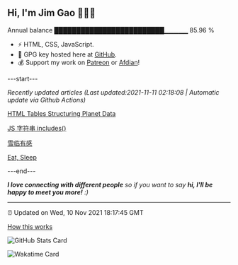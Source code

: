 
<h2>Hi, I'm Jim Gao 👋👨‍💻</h2>

Annual balance    █████████████████████████▁▁▁▁▁   85.96 %

- ⚡ HTML, CSS, JavaScript.
- 🔑 GPG key hosted here at [GitHub](https://github.com/tianheg.gpg).
- 💰 Support my work on [Patreon](https://www.patreon.com/tianheg) or [Afdian](https://afdian.net/@tianheg)!

---start---

*Recently updated articles (Last updated:2021-11-11 02:18:08 | Automatic update via Github Actions)*

[HTML Tables Structuring Planet Data](https://blog.yidajiabei.xyz/posts/html-tables-structuring-planet-data/)

[JS 字符串 includes()](https://blog.yidajiabei.xyz/posts/js-string-includes/)

[雪临有感](https://blog.yidajiabei.xyz/posts/feelings-with-snow-2021/)

[Eat, Sleep](https://blog.yidajiabei.xyz/en/posts/eat-sleep/)

---end---

<em><b>I love connecting with different people</b> so if you want to say <b>hi, I'll be happy to meet you more!</b> :)</em>

---

⏰ Updated on Wed, 10 Nov 2021 18:17:45 GMT

[How this works](https://github.com/tianheg/tianheg/issues/1)

![GitHub Stats Card](https://tianheg-readme-stats.vercel.app/api?username=tianheg&show_icons=true)

![Wakatime Card](https://tianheg-readme-stats.vercel.app/api/wakatime?username=tianheg&layout=compact)
